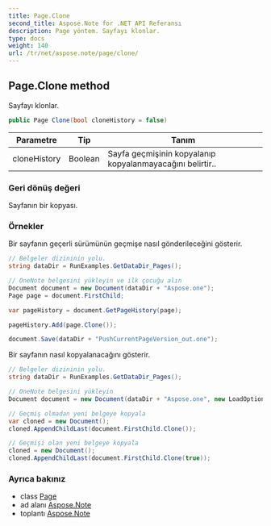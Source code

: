 ```yaml
---
title: Page.Clone
second_title: Aspose.Note for .NET API Referansı
description: Page yöntem. Sayfayı klonlar.
type: docs
weight: 140
url: /tr/net/aspose.note/page/clone/
---
```

## Page.Clone method

Sayfayı klonlar.

```csharp
public Page Clone(bool cloneHistory = false)
```

| Parametre | Tip | Tanım |
| --- | --- | --- |
| cloneHistory | Boolean | Sayfa geçmişinin kopyalanıp kopyalanmayacağını belirtir.. |

### Geri dönüş değeri

Sayfanın bir kopyası.

### Örnekler

Bir sayfanın geçerli sürümünün geçmişe nasıl gönderileceğini gösterir.

```csharp
// Belgeler dizininin yolu.
string dataDir = RunExamples.GetDataDir_Pages();

// OneNote belgesini yükleyin ve ilk çocuğu alın           
Document document = new Document(dataDir + "Aspose.one");
Page page = document.FirstChild;

var pageHistory = document.GetPageHistory(page);

pageHistory.Add(page.Clone());

document.Save(dataDir + "PushCurrentPageVersion_out.one");
```

Bir sayfanın nasıl kopyalanacağını gösterir.

```csharp
// Belgeler dizininin yolu.
string dataDir = RunExamples.GetDataDir_Pages();

// OneNote belgesini yükleyin
Document document = new Document(dataDir + "Aspose.one", new LoadOptions { LoadHistory = true });

// Geçmiş olmadan yeni belgeye kopyala
var cloned = new Document();
cloned.AppendChildLast(document.FirstChild.Clone());

// Geçmişi olan yeni belgeye kopyala
cloned = new Document();
cloned.AppendChildLast(document.FirstChild.Clone(true));
```

### Ayrıca bakınız

* class [Page](../)
* ad alanı [Aspose.Note](../../page/)
* toplantı [Aspose.Note](../../../)


